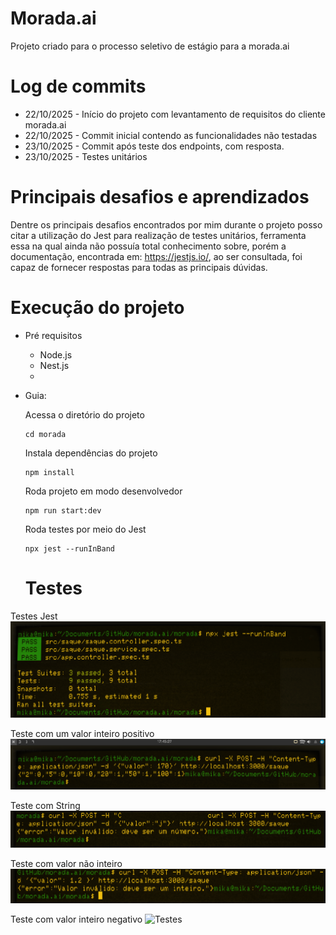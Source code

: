 # Morada.ai
 Projeto criado para o processo seletivo de estágio para a morada.ai

 # Log de commits

 - 22/10/2025 - Início do projeto com levantamento de requisitos do cliente morada.ai
 - 22/10/2025 - Commit inicial contendo as funcionalidades não testadas
 - 23/10/2025 - Commit após teste dos endpoints, com resposta.
 - 23/10/2025 - Testes unitários 

 # Principais desafios e aprendizados

 Dentre os principais desafios encontrados por mim durante o projeto posso citar a utilização do Jest para realização de testes unitários, ferramenta essa na qual ainda não possuía total conhecimento sobre, porém a documentação, encontrada em: https://jestjs.io/, ao ser consultada, foi capaz de fornecer respostas para todas as principais dúvidas. 

 # Execução do projeto 

 - Pré requisitos
   - Node.js
   - Nest.js
   - 
 - Guia:
 
   Acessa o diretório do projeto
   ```
   cd morada
   ```
   Instala dependências do projeto
   ```
   npm install
   ```
   Roda projeto em modo desenvolvedor
   ```
   npm run start:dev
   ```

   Roda testes por meio do Jest 
   ```
   npx jest --runInBand
   ```


   # Testes
   
  Testes Jest
  ![Testes](Imagens/testes.png)
  
  Teste com um valor inteiro positivo
  ![Testes](Imagens/170.png)
  
  Teste com String
  ![String](Imagens/jota.png)

  Teste com valor não inteiro
  ![Testes](Imagens/1,2.png)
  
  Teste com valor inteiro negativo
  ![Testes](12.png)

  
  



   
 
